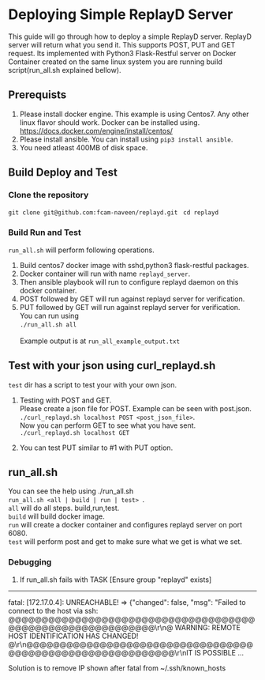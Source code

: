 # Deploying Simple ReplayD Server
This guide will go through how to deploy a simple ReplayD server. ReplayD server will return what you send it. 
This supports POST, PUT and GET request.
Its implemented with Python3 Flask-Restful server on Docker Container created on the same linux system you are running build script(run_all.sh explained bellow).

## Prerequists
1. Please install docker engine. This example is using Centos7. Any other linux flavor should work.
Docker can be installed using. https://docs.docker.com/engine/install/centos/
2. Please install ansible. 
You can install using ```pip3 install ansible```.
3. You need atleast 400MB of disk space.

## Build Deploy and Test
### Clone the repository
```git clone git@github.com:fcam-naveen/replayd.git ``` 
```cd replayd```

### Build Run and Test
```run_all.sh``` will perform following operations.
1. Build centos7 docker image with sshd,python3 flask-restful packages. 
2. Docker container will run with name ```replayd_server```.
3. Then ansible playbook will run to configure replayd daemon on this docker container.
4. POST followed by GET will run against replayd server for verification.
5. PUT followed by GET will run against replayd server for verification.\
You can run using\
```./run_all.sh all``` <br />   
Example output is at ```run_all_example_output.txt```

## Test with your json using curl_replayd.sh
```test``` dir has a script to test your with your own json.  
1. Testing with POST and GET.  
Please create a json file for POST. Example can be seen with post.json.  
```./curl_replayd.sh localhost POST <post_json_file>```.  
Now you can perform GET to see what you have sent.  
```./curl_replayd.sh localhost GET``` <br />  

2. You can test PUT similar to #1 with PUT option.

## run_all.sh
You can see the help using
./run_all.sh  
```run_all.sh <all | build | run | test> ```.  
```all``` will do all steps. build,run,test.  
```build``` will build docker image.  
```run``` will create a docker container and configures replayd server on port 6080.  
```test``` will perform post and get to make sure what we get is what we set.  

### Debugging
1. If run_all.sh fails with
TASK [Ensure group "replayd" exists]
****************************************************************************************************************************************
fatal: [172.17.0.4]: UNREACHABLE! => {"changed": false, "msg": "Failed to connect to the host via ssh:
@@@@@@@@@@@@@@@@@@@@@@@@@@@@@@@@@@@@@@@@@@@@@@@@@@@@@@@@@@@\r\n@    WARNING: REMOTE HOST IDENTIFICATION HAS CHANGED!
@\r\n@@@@@@@@@@@@@@@@@@@@@@@@@@@@@@@@@@@@@@@@@@@@@@@@@@@@@@@@@@@\r\nIT IS POSSIBLE ...

Solution is to remove IP shown after fatal from ~/.ssh/known_hosts
